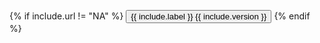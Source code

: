 {% if include.url != "NA" %}
<a href="{{ include.url }}"><button type="button" class="btn btn-primary {% if include.preview == 'true' %}btn-preview{% endif %}">{{ include.label }} <span class="badge">{{ include.version }}</span></button></a>
{% endif %}